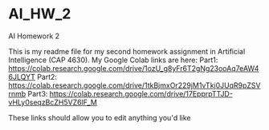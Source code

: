 # AI_HW_2
AI Homework 2

This is my readme file for my second homework assignment in Artificial Intelligence (CAP 4630). My Google Colab links are here: 
Part1: https://colab.research.google.com/drive/1ozU_g8yFr6T2gNg23ooAq7eAW46JLQYT
Part2: https://colab.research.google.com/drive/1tkBjmxOr229jM1vTkj0JUqR9pZSVrnmb
Part3: https://colab.research.google.com/drive/17EpprpTTJD-vHLy0seqzBcZH5VZ6lF_M

These links should allow you to edit anything you'd like
